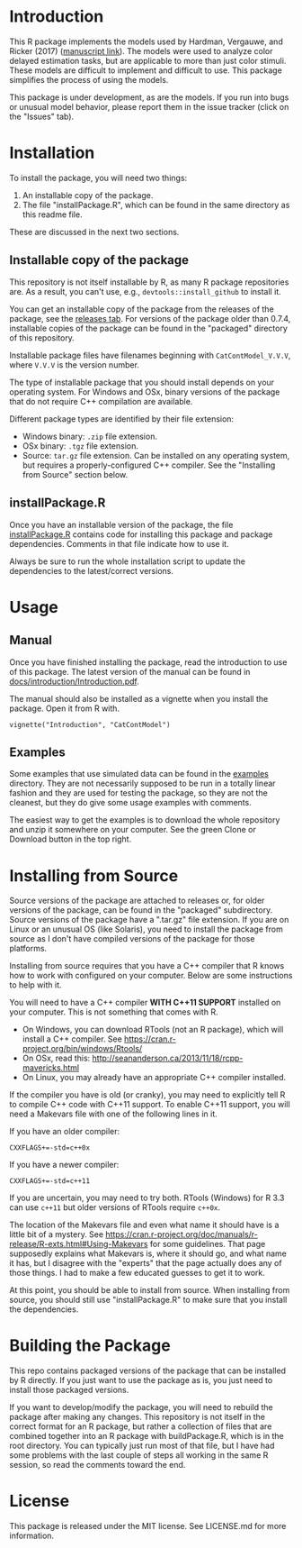 # Introduction

This R package implements the models used by Hardman, Vergauwe, and Ricker (2017) ([manuscript link](http://kylehardman.com/Content/StaticPages/Publications/Files/Hardman%20Vergauwe%20and%20Ricker%20(2017)%20-%20Manuscript.pdf)). The models were used to analyze color delayed estimation tasks, but are applicable to more than just color stimuli. These models are difficult to implement and difficult to use. This package simplifies the process of using the models.

This package is under development, as are the models. If you run into bugs or unusual model behavior, please report them in the issue tracker (click on the "Issues" tab).


# Installation

To install the package, you will need two things:

1. An installable copy of the package.
2. The file "installPackage.R", which can be found in the same directory as this readme file.

These are discussed in the next two sections.

## Installable copy of the package

This repository is not itself installable by R, as many R package repositories are. As a result, you can't use, e.g., `devtools::install_github` to install it.

You can get an installable copy of the package from the releases of the package, see the [releases tab](https://github.com/hardmanko/CatContModel/releases). For versions of the package older than 0.7.4, installable copies of the package can be found in the "packaged" directory of this repository.

Installable package files have filenames beginning with `CatContModel_V.V.V`, where `V.V.V` is the version number. 

The type of installable package that you should install depends on your operating system. For Windows and OSx, binary versions of the package that do not require C++ compilation are available.

Different package types are identified by their file extension:

+ Windows binary: `.zip` file extension.
+ OSx binary: `.tgz` file extension.
+ Source: `tar.gz` file extension. Can be installed on any operating system, but requires a properly-configured C++ compiler. See the "Installing from Source" section below.


## installPackage.R

Once you have an installable version of the package, the file [installPackage.R](https://github.com/hardmanko/CatContModel/blob/master/installPackage.R) contains code for installing this package and package dependencies. Comments in that file indicate how to use it.

Always be sure to run the whole installation script to update the dependencies to the latest/correct versions.


# Usage

## Manual

Once you have finished installing the package, read the introduction to use of this package. The latest version of the manual can be found in [docs/introduction/Introduction.pdf](https://github.com/hardmanko/CatContModel/raw/master/docs/introduction/Introduction.pdf).

The manual should also be installed as a vignette when you install the package. Open it from R with.

```{r}
vignette("Introduction", "CatContModel")
```

## Examples

Some examples that use simulated data can be found in the [examples](https://github.com/hardmanko/CatContModel/tree/master/examples) directory. They are not necessarily supposed to be run in a totally linear fashion and they are used for testing the package, so they are not the cleanest, but they do give some usage examples with comments.

The easiest way to get the examples is to download the whole repository and unzip it somewhere on your computer. See the green Clone or Download button in the top right.


# Installing from Source

Source versions of the package are attached to releases or, for older versions of the package, can be found in the "packaged" subdirectory. Source versions of the package have a ".tar.gz" file extension. If you are on Linux or an unusual OS (like Solaris), you need to install the package from source as I don't have compiled versions of the package for those platforms.

Installing from source requires that you have a C++ compiler that R knows how to work with configured on your computer. Below are some instructions to help with it.

You will need to have a C++ compiler **WITH C++11 SUPPORT** installed on your computer. This is not something that comes with R.

+ On Windows, you can download RTools (not an R package), which will install a C++ compiler. See https://cran.r-project.org/bin/windows/Rtools/
+ On OSx, read this: http://seananderson.ca/2013/11/18/rcpp-mavericks.html
+ On Linux, you may already have an appropriate C++ compiler installed.

If the compiler you have is old (or cranky), you may need to explicitly tell R to compile C++ code with C++11 support. 
To enable C++11 support, you will need a Makevars file with one of the following lines in it.

If you have an older compiler:

    CXXFLAGS+=-std=c++0x

If you have a newer compiler:

    CXXFLAGS+=-std=c++11

If you are uncertain, you may need to try both. RTools (Windows) for R 3.3 can use `c++11` but older versions of RTools require `c++0x`.

The location of the Makevars file and even what name it should have is a little bit of a mystery.
See https://cran.r-project.org/doc/manuals/r-release/R-exts.html#Using-Makevars for some guidelines.
That page supposedly explains what Makevars is, where it should go, and what name it has,
but I disagree with the "experts" that the page actually does any of those things.
I had to make a few educated guesses to get it to work.

At this point, you should be able to install from source. When installing from source, you should still use "installPackage.R" to make sure that you install the dependencies.


# Building the Package

This repo contains packaged versions of the package that can be installed by R directly. If you just want to use the package as is, you just need to install those packaged versions.

If you want to develop/modify the package, you will need to rebuild the package after making any changes. This repository is not itself in the correct format for an R package, but rather a collection of files that are combined together into an R package with buildPackage.R, which is in the root directory. You can typically just run most of that file, but I have had some problems with the last couple of steps all working in the same R session, so read the comments toward the end.


# License

This package is released under the MIT license. See LICENSE.md for more information.


